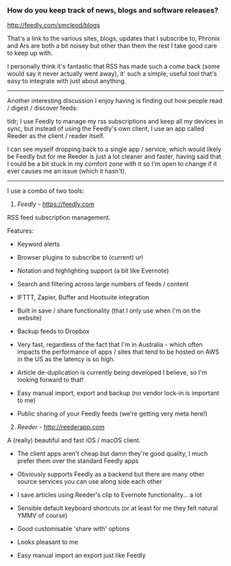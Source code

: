 ### How do you keep track of news, blogs and software releases?

http://feedly.com/smcleod/blogs

That's a link to the various sites, blogs, updates that I subscribe to, Phronix and Ars are both a bit noisey but other than them the rest I take good care to keep up with.

I personally think it's fantastic that RSS has made such a come back (some would say it never actually went away), it' such a simple, useful tool that's easy to integrate with just about anything.

----

Another interesting discussion I enjoy having is finding out how people read / digest / discover feeds:

tldr; I use Feedly to manage my rss subscriptions and keep all my devices in sync, but instead of using the Feedly's own client, I use an app called Reeder as the client / reader itself.

I can see myself dropping back to a single app / service, which would likely be Feedly but for me Reeder is just a lot cleaner and faster, having said that I could be a bit stuck in my comfort zone with it so I'm open to change if it ever causes me an issue (which it hasn't).

----

I use a combo of two tools:

1. *Feedly* - https://feedly.com

RSS feed subscription management.

Features:

- Keyword alerts

- Browser plugins to subscribe to (current) url

- Notation and highlighting support (a bit like Evernote)

- Search and filtering across large numbers of feeds / content

- IFTTT, Zapier, Buffer and Hootsuite integration

- Built in save / share functionality (that I only use when I'm on the website)

- Backup feeds to Dropbox

- Very fast, regardless of the fact that I'm in Australia - which often impacts the performance of apps / sites that tend to be hosted on AWS in the US as the latency is so high.

- Article de-duplication is currently being developed I believe, so I'm looking forward to that!

- Easy manual import, export and backup (no vendor lock-in is important to me)

- Public sharing of your Feedly feeds (we're getting very meta here!)

2. *Reeder* - http://reederapp.com

A (really) beautiful and fast iOS / macOS client.

- The client apps aren't cheap but damn they're good quality, I much prefer them over the standard Feedly apps

- Obviously supports Feedly as a backend but there are many other source services you can use along side each other

- I save articles using Reeder's clip to Evernote functionality... a lot

- Sensible default keyboard shortcuts (or at least for me they felt natural YMMV of course)

- Good customisable 'share with' options

- Looks pleasant to me

- Easy manual import an export just like Feedly